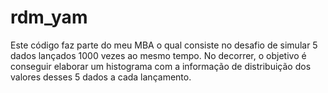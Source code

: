 # rdm_yam
Este código faz parte do meu MBA o qual consiste no desafio de simular 5 dados lançados 1000 vezes ao mesmo tempo.
No decorrer, o objetivo é conseguir elaborar um histograma com a informação de distribuição dos valores desses 5 dados a cada lançamento.
